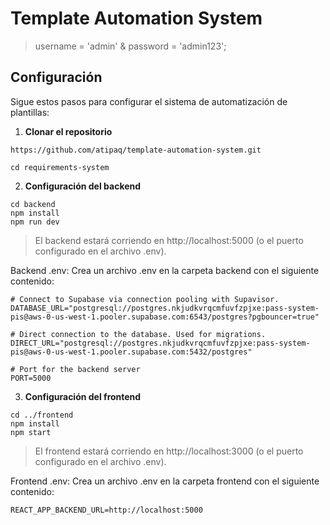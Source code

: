 # Template Automation System

> username = 'admin' & password = 'admin123';

## Configuración

Sigue estos pasos para configurar el sistema de automatización de plantillas:

1. **Clonar el repositorio**

```
https://github.com/atipaq/template-automation-system.git
```

```
cd requirements-system
```

2. **Configuración del backend**

```
cd backend
npm install
npm run dev
```

> El backend estará corriendo en http://localhost:5000 (o el puerto configurado en el archivo .env).

Backend .env:
Crea un archivo .env en la carpeta backend con el siguiente contenido:

```
# Connect to Supabase via connection pooling with Supavisor.
DATABASE_URL="postgresql://postgres.nkjudkvrqcmfuvfzpjxe:pass-system-pis@aws-0-us-west-1.pooler.supabase.com:6543/postgres?pgbouncer=true"

# Direct connection to the database. Used for migrations.
DIRECT_URL="postgresql://postgres.nkjudkvrqcmfuvfzpjxe:pass-system-pis@aws-0-us-west-1.pooler.supabase.com:5432/postgres"

# Port for the backend server
PORT=5000
```

3. **Configuración del frontend**

```
cd ../frontend
npm install
npm start
```

> El frontend estará corriendo en http://localhost:3000 (o el puerto configurado en el archivo .env).

Frontend .env:
Crea un archivo .env en la carpeta frontend con el siguiente contenido:

```
REACT_APP_BACKEND_URL=http://localhost:5000
```
